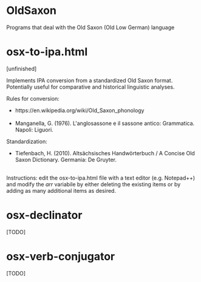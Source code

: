 # OldSaxon
Programs that deal with the Old Saxon (Old Low German) language

<h1><b>osx-to-ipa.html</b></h1> [unfinished] 
<p>Implements IPA conversion from a standardized Old Saxon format. Potentially useful for comparative and historical linguistic analyses.</p>
<p>Rules for conversion: 
  <ul>
    <li><link>https://en.wikipedia.org/wiki/Old_Saxon_phonology</link></li><br>
    <li>Manganella, G. (1976). L'anglosassone e il sassone antico: Grammatica. Napoli: Liguori.
  </ul>
Standardization: 
  <ul>
    <li>Tiefenbach, H. (2010). Altsächsisches Handwörterbuch / A Concise Old Saxon Dictionary. Germania: De Gruyter.</li><br>
  </ul>
 Instructions: edit the osx-to-ipa.html file with a text editor (e.g. Notepad++) and modify the <i>arr</i> variabile by either deleting the existing items or by adding as many additional items as desired.  
</p>

<h1><b>osx-declinator</b></h1> [TODO]

<h1><b>osx-verb-conjugator</b></h1> [TODO]
